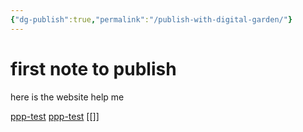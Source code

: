 ```yaml
---
{"dg-publish":true,"permalink":"/publish-with-digital-garden/"}
---
```


# first note to publish
here is the website help me

[ppp-test](https://github.com/xiangyan66/ppp-test)
[ppp-test](https://github.com/xiangyan66/ppp-test)
[[]]